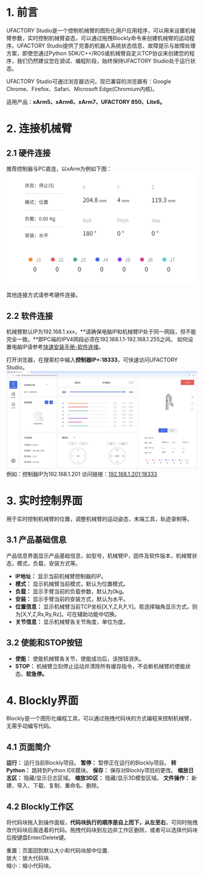 # 1. 前言
UFACTORY Studio是一个控制机械臂的图形化用户应用程序，可以用来设置机械臂参数，实时控制机械臂姿态，可以通过拖拽Blockly命令来创建机械臂的运动程序。UFACTORY Studio提供了完善的机器人系统状态信息、故障提示与故障处理方案，即使您通过Python SDK/C++/ROS或机械臂自定义TCP协议来创建您的程序，我们仍然建议您在调试、编程阶段，始终保持UFACTORY Studio处于运行状态。    

UFACTORY Studio可通过浏览器访问，现已兼容的浏览器有：Google Chrome、Firefox、Safari、Microsoft Edge(Chromium内核)。   

适用产品：**xArm5、xArm6、xArm7、UFACTORY 850、Lite6。**
# 2. 连接机械臂
## 2.1 硬件连接
推荐控制器与PC直连，以xArm为例如下图： 
![](./assets/product_info_cn.png)



其他连接方式请参考硬件连接。

## 2.2 软件连接
机械臂默认IP为192.168.1.xxx，**请确保电脑IP和机械臂IP处于同一网段，但不能完全一致。**即PC端的IPV4网段必须在192.168.1.1-192.168.1.255之间。
如何设置电脑IP请参考[快速安装手册-软件连接](https://www.cn.ufactory.cc/_files/ugd/896670_96742aa662884c389854f66dad3c4cbe.pdf)。   

打开浏览器，在搜索栏中输入**控制器IP+:18333**，可快速访问UFACTORY Studio。 
![](./assets/ufactory_studio_cn.jpg)
例如：控制器IP为192.168.1.201
访问链接：<u>192.168.1.201:18333</u></br>


# 3. 实时控制界面
用于实时控制机械臂的位置，调整机械臂的运动姿态，末端工具，轨迹录制等。
## 3.1 产品基础信息
产品信息界面显示产品基础信息，如型号，机械臂IP，固件及软件版本，机械臂状态，模式，负载，安装方式等。
* **IP地址：** 显示当前机械臂控制器的IP。  
* **模式：** 显示机械臂当前模式，默认为位置模式。  
* **负载：** 显示手臂当前的负载参数，默认为0kg。  
* **安装：** 显示手臂当前的安装方式，默认为水平。 
* **位置信息：** 显示机械臂当前TCP坐标[X,Y,Z,R,P,Y]。若选择轴角显示方式，则为[X,Y,Z,Rx,Ry,Rz]。可在辅助功能中切换。     
* **关节信息：** 显示机械臂各关节角度，单位为度。

## 3.2 使能和STOP按钮
* **使能：** 使能机械臂各关节，使能成功后，该按钮消失。  
* **STOP：** 机械臂立刻停止运动并清除所有缓存指令，不会断机械臂的使能状态。**软急停。**
# 4. Blockly界面
Blockly是一个图形化编程工具，可以通过拖拽代码块的方式编程来控制机械臂，无需手动编写代码。
## 4.1 页面简介
 **运行：** 运行当前Blockly项目。
**暂停：** 暂停正在运行的Blockly项目。
**转Python：** 跳转到Python IDE模块。
**保存：** 保存对Blockly项目的更改。
**缩放日志区：** 隐藏/显示日志区域。
**缩放3D区：** 隐藏/显示3D模型区域。
**文件操作：** 新建、导入、下载、复制、重命名、删除。
## 4.2 Blockly工作区
将代码块拖入到操作面板，**代码块执行的顺序是自上而下，从左至右**，可同时拖拽改代码块后面连着的代码。拖拽代码块到左边非工作区删除，或者可以选择代码块后按键盘Enter/Delete键。

重置：页面回到默认大小和代码块居中位置.  
放大：放大代码块.  
缩小：缩小代码块。
